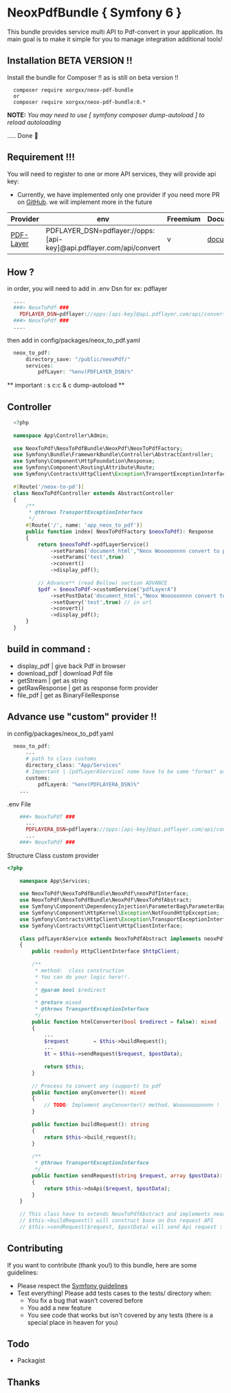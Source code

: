 # NeoxPdfBundle { Symfony 6 }
This bundle provides service multi API to Pdf-convert in your application.
Its main goal is to make it simple for you to manage integration additional tools!

## Installation BETA VERSION !! 
Install the bundle for Composer !! as is still on beta version !!

````
  composer require xorgxx/neox-pdf-bundle
  or 
  composer require xorgxx/neox-pdf-bundle:0.*
````

**NOTE:** _You may need to use [ symfony composer dump-autoload ] to reload autoloading_

 ..... Done 🎈

## Requirement !!!
You will need to register to one or more API services, they will provide api key:
* Currently, we have implemented only one provider if you need more PR on [GitHub](https://github.com/xorgxx?tab=repositories). we will implement more in the future
  
| Provider                             | env                                                                 | Freemium | Documentation                                       |
|--------------------------------------|---------------------------------------------------------------------|----------|-----------------------------------------------------|
| [PDF-Layer](http://www.pdflayer.com) | PDFLAYER_DSN=pdflayer://opps:[api-key]@api.pdflayer.com/api/convert | v        | [documentation](https://pdflayer.com/documentation) |

## How ?
in order, you will need to add in .env Dsn for ex: pdflayer
````php
  ....
  ###> NeoxToPdf ###
    PDFLAYER_DSN=pdflayer://opps:[api-key]@api.pdflayer.com/api/convert
  ###> NeoxToPdf ###
  ....
````
then add in config/packages/neox_to_pdf.yaml
````php
  neox_to_pdf:
      directory_save: "/public/neoxPdf/"
      services:
          pdfLayer: "%env(PDFLAYER_DSN)%"
````
** important : s c:c & c dump-autoload **

## Controller
````php
  <?php
  
  namespace App\Controller\Admin;
  
  use NeoxToPdf\NeoxToPdfBundle\NeoxPdf\NeoxToPdfFactory;
  use Symfony\Bundle\FrameworkBundle\Controller\AbstractController;
  use Symfony\Component\HttpFoundation\Response;
  use Symfony\Component\Routing\Attribute\Route;
  use Symfony\Contracts\HttpClient\Exception\TransportExceptionInterface;
  
  #[Route('/neox-to-pd')]
  class NeoxToPdfController extends AbstractController
  {
      /**
       * @throws TransportExceptionInterface
       */
      #[Route('/', name: 'app_neox_to_pdf')]
      public function index( NeoxToPdfFactory $neoxToPdf): Response
      {
          return $neoxToPdf->pdfLayerService()
              ->setParams('document_html',"Neox Wooooonnnn convert to pdf")
              ->setParams('test',true)
              ->convert()
              ->display_pdf();
              
          // Advance** (read Bellow) section ADVANCE
          $pdf = $neoxToPdf->customService("pdfLayerA")
              ->setPostData('document_html',"Neox Wooooonnnn convert to pdf") // in body
              ->setQuery('test',true) // in url
              ->convert()
              ->display_pdf();
      }
  }
````

## build in command :
  - display_pdf     | give back Pdf in browser
  - download_pdf    | download Pdf file
  - getStream       | get as string
  - getRawResponse  | get as response form provider
  - file_pdf        | get as BinaryFileResponse

## Advance use "custom" provider !!

in config/packages/neox_to_pdf.yaml
`````php 
  neox_to_pdf:
      ...
      # path to class customs
      directory_class: "App/Services"
      # Important | [pdfLayerAService] name have to be same "format" as the class name without "Service" ex: pdfLayerA not PdfLayera
      customs:
          pdfLayerA: "%env(PDFLAYERA_DSN)%"
    ...

`````
.env File
````php 
    ###> NeoxToPdf ###
      ...
      PDFLAYERA_DSN=pdflayera://opps:[api-key]@api.pdflayer.com/api/convert
      ...
    ###> NeoxToPdf ###
````


Structure Class custom provider
`````php 
<?php
    
    namespace App\Services;
    
    use NeoxToPdf\NeoxToPdfBundle\NeoxPdf\neoxPdfInterface;
    use NeoxToPdf\NeoxToPdfBundle\NeoxPdf\NeoxToPdfAbstract;
    use Symfony\Component\DependencyInjection\ParameterBag\ParameterBagInterface;
    use Symfony\Component\HttpKernel\Exception\NotFoundHttpException;
    use Symfony\Contracts\HttpClient\Exception\TransportExceptionInterface;
    use Symfony\Contracts\HttpClient\HttpClientInterface;
    
    class pdfLayerAService extends NeoxToPdfAbstract implements neoxPdfInterface
    {
        public readonly HttpClientInterface $httpClient;
        
        /**
         * method:  class construction
         * You can do your logic here!!.
         *
         * @param bool $redirect
         *
         * @return mixed
         * @throws TransportExceptionInterface
         */
        public function htmlConverter(bool $redirect = false): mixed
        {
            ...
            $request        = $this->buildRequest();
            ...
            $t = $this->sendRequest($request, $postData);
            
            return $this;
        }
        
        // Process to convert any (support) to pdf
        public function anyConverter(): mixed
        {
            // TODO: Implement anyConverter() method. Woooooooonnnn !
        }
        
        public function buildRequest(): string
        {
            return $this->build_request();
        }
        
        /**
         * @throws TransportExceptionInterface
         */
        public function sendRequest(string $request, array $postData): string
        {
            return $this->doApi($request, $postData);
        }
    }
    
    // This class have to extends NeoxToPdfAbstract and implements neoxPdfInterface
    // $this->buildRequest() will construct base on Dsn request API
    // $this->sendRequest($request, $postData) will send Api request : Note that this have to return string !!

`````

## Contributing
If you want to contribute (thank you!) to this bundle, here are some guidelines:

* Please respect the [Symfony guidelines](http://symfony.com/doc/current/contributing/code/standards.html)
* Test everything! Please add tests cases to the tests/ directory when:
    * You fix a bug that wasn't covered before
    * You add a new feature
    * You see code that works but isn't covered by any tests \(there is a special place in heaven for you\)
## Todo
* Packagist

## Thanks